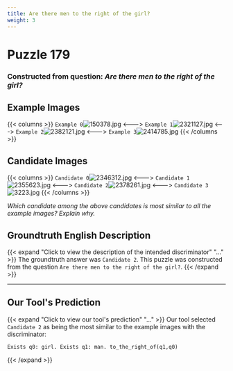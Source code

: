 ```yaml
---
title: Are there men to the right of the girl?
weight: 3
---
```


# Puzzle 179
### Constructed from question: _Are there men to the right of the girl?_


## Example Images
{{< columns >}}
`Example 0`![150378.jpg](/gqa_images/150378.jpg)
<--->
`Example 1`![2321127.jpg](/gqa_images/2321127.jpg)
<--->
`Example 2`![2382121.jpg](/gqa_images/2382121.jpg)
<--->
`Example 3`![2414785.jpg](/gqa_images/2414785.jpg)
{{< /columns >}}

## Candidate Images
{{< columns >}}
`Candidate 0`![2346312.jpg](/gqa_images/2346312.jpg)
<--->
`Candidate 1`![2355623.jpg](/gqa_images/2355623.jpg)
<--->
`Candidate 2`![2378261.jpg](/gqa_images/2378261.jpg)
<--->
`Candidate 3`![3223.jpg](/gqa_images/3223.jpg)
{{< /columns >}}

*Which candidate among the above candidates is most similar to all the example images? Explain why.*

## Groundtruth English Description

{{< expand "Click to view the description of the intended discriminator" "..." >}}
The groundtruth answer was `Candidate 2`. This puzzle was constructed from the question `Are there men to the right of the girl?`.
{{< /expand >}}

---

## Our Tool's Prediction

{{< expand "Click to view our tool's prediction" "..." >}}
Our tool selected `Candidate 2` as being the most similar to the example images with the discriminator:
```plaintext
Exists q0: girl. Exists q1: man. to_the_right_of(q1,q0)
```
{{< /expand >}}
